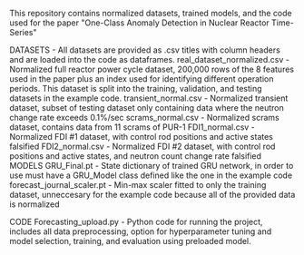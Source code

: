 This repository contains normalized datasets, trained models, and the code used for the paper "One-Class Anomaly Detection in Nuclear Reactor Time-Series"

DATASETS - All datasets are provided as .csv titles with column headers and are loaded into the code as dataframes.
real_dataset_normalized.csv - Normalized full reactor power cycle dataset, 200,000 rows of the 8 features used in the paper plus an index used for identifying different operation periods. This dataset is split into the training, validation, and testing datasets in the example code.
transient_normal.csv - Normalized transient dataset, subset of testing dataset only containing data where the neutron change rate exceeds 0.1%/sec
scrams_normal.csv - Normalized scrams dataset, contains data from 11 scrams of PUR-1
FDI1_normal.csv - Normalized FDI #1 dataset, with control rod positions and active states falsified
FDI2_normal.csv - Normalized FDI #2 dataset, with control rod positions and active states, and neutron count change rate falsified
MODELS
GRU_Final.pt - State dictionary of trained GRU network, in order to use must have a GRU_Model class defined like the one in the example code
forecast_journal_scaler.pt - Min-max scaler fitted to only the training dataset, unneccesary for the example code because all of the provided data is normalized

CODE
Forecasting_upload.py - Python code for running the project, includes all data preprocessing, option for hyperparameter tuning and model selection, training, and evaluation using preloaded model.
